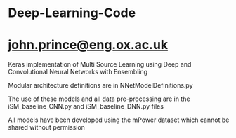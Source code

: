 # Deep-Learning-Code
# john.prince@eng.ox.ac.uk
Keras implementation of Multi Source Learning using Deep and Convolutional Neural Networks with Ensembling

Modular architecture definitions are in NNetModelDefinitions.py

The use of these models and all data pre-processing are in the iSM_baseline_CNN.py and iSM_baseline_DNN.py files

All models have been developed using the mPower dataset which cannot be shared without permission

